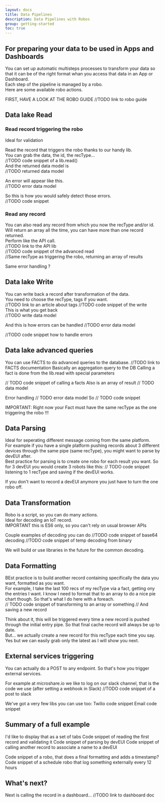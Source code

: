 ```yaml
---
layout: docs
title: Data Pipelines
description: Data Pipelines with Robos
group: getting-started
toc: true
---
```


## For preparing your data to be used in Apps and Dashboards
You can set up automatic multisteps processes to transform your data so that it can be of the right format whan you access that data in an App or Dashboard.  
Each step of the pipeline is managed by a robo.  
Here are some available robo actions.  

FIRST, HAVE A LOOK AT THE ROBO GUIDE
//TODO link to robo guide

## Data lake Read
### Read record triggering the robo

Ideal for validation

Read the record that triggers the robo thanks to our handy lib.  
You can grab the data, the id, the recType...  
//TODO code snippet of a lib.read()  
And the returned data model is  
//TODO returned data model  

An error will appear like this.  
//TODO error data model

So this is how you would safely detect those errors.  
//TODO code snippet  

### Read any record
You can also read any record from which you now the recType and/or id.  
Will return an array all the time, you can have more than one record returned.  
Perform like the API call.  
//TODO link to the API lib  
//TODO code snippet of the advanced read  
//Same recType as triggering the robo, returning an array of results  

Same error handling ?  

## Data lake Write
You can write back a record after transformation of the data.  
You need to choose the recType, tags if you want.  
//TODO link to an article about tags
//TODO code snippet of the write  
This is what you get back  
//TODO write data model

And this is how errors can be handled
//TODO error data model

//TODO code snippet how to handle errors

## Data lake advanced queries
You can use FACTS to do advanced queries to the database.
//TODO link to FACTS documentation
Basically an aggregation query to the DB
Calling a fact is done from the lib.read with special parameters  

// TODO code snippet of calling a facts
Also is an array of result
// TODO data model

Error handling
// TODO error data model
So
// TODO code snippet

IMPORTANT: Right now your Fact must have the same recType as the one triggering the robo !!!  

## Data Parsing
Ideal for seperating different message coming from the same platform.  
For example if you have a single platform pushing records about 3 different devices through the same pipe (same recType), you might want to parse by devEUI after.  
Best practice for parsing is to create one robo for each result you want. So for 3 devEUI you would create 3 robots like this:
// TODO code snippet listening to 1 recType and saving if the devEUI works.

If you don't want to record a devEUI anymore you just have to turn the one robo off.    

## Data Transformation
Robo is a script, so you can do many actions.  
Ideal for decoding an IoT record.  
IMPORTANT this is ES6 only, so you can't rely on usual browser APIs

Couple examples of decoding you can do
//TODO code snippet of base64 decoding
//TODO code snippet of temp decoding from binary

We will build or use libraries in the future for the common decoding.

## Data Formatting
BEst practice is to build another record containing specifically the data you want, formatted as you want.  
For example, I take the last 100 recs of my recType via a fact, getting ony the entries I want. I know I need to format that to an array to do a nice pie chart though.
So that's what I do here with a foreach.  
// TODO code snippet of transforming to an array or something
// And saving a new record

Think about it, this will be triggered every time a new record is pushed through the initial entry pipe. So that final cache record will always be up to date.  
But... we actually create a new record for this recType each time you say. Yes but we can easily grab only the latest as I will show you next.

## External services triggering
You can actually do a POST to any endpoint. So that's how you trigger external services.  

For example at microshare.io we like to log on our slack channel, that is the code we use (after setting a webhook in Slack)
//TODO code snippet of a post to slack

We've got a very few libs you can use too:
Twilio code snippet
Email code snippet

## Summary of a full example
I'd like to display that as a set of tabs
Code snippet of reading the first record and validating it
Code snippet of parsing by devEUI
Code snippet of calling another record to associate a name to a devEUI

Code snippet of a robo, that does a final formatting and adds a timestamp?
Code snippet of a schedule robo that log something externally every 12 hours


## What's next?
Next is calling the record in a dashboard...
//TODO link to dashboard doc


